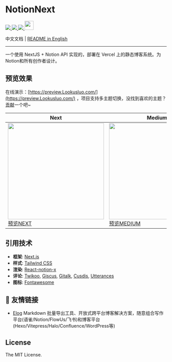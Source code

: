 # NotionNext

<p>
  <a aria-label="GitHub commit activity" href="https://github.com/Lookusluo/NotionNext/commits/main" title="GitHub commit activity">
    <img src="https://img.shields.io/github/commit-activity/m/Lookusluo/NotionNext?style=for-the-badge"/>
  </a>
  <a aria-label="GitHub contributors" href="https://github.com/Lookusluo/NotionNext/graphs/contributors" title="GitHub contributors">
    <img src="https://img.shields.io/github/contributors/Lookusluo/NotionNext?color=orange&style=for-the-badge"/>
  </a>
  <a aria-label="Build status" href="#" title="Build status">
    <img src="https://img.shields.io/github/deployments/Lookusluo/NotionNext/Production?logo=Vercel&style=for-the-badge"/>
  </a>
  <a aria-label="Powered by Vercel" href="https://vercel.com?utm_source=Craigary&utm_campaign=oss" title="Powered by Vercel">
    <img src="https://www.datocms-assets.com/31049/1618983297-powered-by-vercel.svg" height="28"/>
  </a>
</p>


中文文档 | [README in English](./README_EN.md)

<hr/>

一个使用 NextJS + Notion API 实现的，部署在 Vercel 上的静态博客系统。为Notion和所有创作者设计。


## 预览效果

在线演示：[https://preview.Lookusluo.com/](https://preview.Lookusluo.com/) ，项目支持多主题切换，没找到喜欢的主题？[贡献](/CONTRIBUTING.md)一个吧~

| Next | Medium | Hexo | Fukasawa |
|--|--|--|--|
| <img src='./docs/theme-next.png' width='300'/> [预览NEXT](https://preview.Lookusluo.com/?theme=next)  | <img src='./docs/theme-medium.png' width='300'/> [预览MEDIUM](https://preview.Lookusluo.com/?theme=medium) | <img src='./docs/theme-hexo.png' width='300'/> [预览HEXO](https://preview.Lookusluo.com/?theme=hexo) | <img src='./docs/theme-fukasawa.png' width='300'/> [预览FUKASAWA](https://preview.Lookusluo.com/?theme=fukasawa) |


## 引用技术

- **框架**: [Next.js](https://nextjs.org)
- **样式**: [Tailwind CSS](https://www.tailwindcss.cn/)
- **渲染**: [React-notion-x](https://github.com/NotionX/react-notion-x)
- **评论**: [Twikoo](https://github.com/imaegoo/twikoo), [Giscus](https://giscus.app/zh-CN), [Gitalk](https://gitalk.github.io), [Cusdis](https://cusdis.com), [Utterances](https://utteranc.es)
- **图标**: [Fontawesome](https://fontawesome.com/v6/icons/)


## 🔗 友情链接
- [Elog](https://github.com/LetTTGACO/elog) Markdown 批量导出工具、开放式跨平台博客解决方案，随意组合写作平台(语雀/Notion/FlowUs/飞书)和博客平台(Hexo/Vitepress/Halo/Confluence/WordPress等)

## License

The MIT License.
